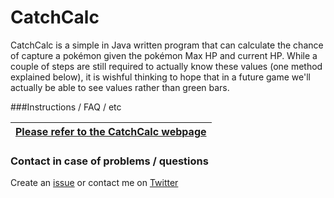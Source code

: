 # CatchCalc #

CatchCalc is a simple in Java written program that can calculate the chance of capture a pokémon given the pokémon Max HP and current HP. While a couple of steps are still required to actually know these values (one method explained below), it is wishful thinking to hope that in a future game we'll actually be able to see values rather than green bars.


###Instructions / FAQ / etc

[Please refer to the CatchCalc webpage](http://catchcalc.favna.xyz)|
:--|

### Contact in case of problems / questions ###

Create an [issue](https://github.com/Favna/CatchCalc/issues) or contact me on [Twitter](https://twitter.com/favna_)
